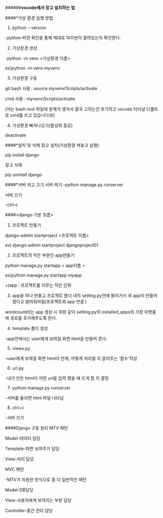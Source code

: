 ######**vscode에서  장고 설치하는 법**

####*가상 환경 실행 방법
1. python --version

-python 버젼 확인을 통해 제대로 파이썬이 깔려있는지 확인한다.

 

2. 가상환경 생성

-python -m venv <가상환경 이름>

ex)python -m venv myvenv

 

3. 가상환경 구동

git bash 사용 : source myvenv/Scripts/activate

cmd 사용 : myvenv\Scripts\activate

(저는 bash root 파일에 문제가 생겨서 결국 고치는건 포기하고 vscode 터미널 디폴트로 cmd를 쓰고 있습니다😢)

 

4. 가상환경 빠져나오기(활성화 종료)

deactivate

 

####*설치 및 삭제
장고 설치(가상환경 켜놓고 실행)

pip install django

 

장고 삭제

pip unintall django

 

####*서버 켜고 끄기
서버 켜기
-python manage.py runserver



서버 끄기

-ctrl-c

 

 

####<django 기본 흐름>
1. 프로젝트 만들기

django-admin startproject <프로젝트 이름>

 ex) django-admin startproject djangoproject01

 

2. 프로젝트의 작은 부분인 app만들기

python manage.py startapp < app이름 >

ex)python manage.py startapp myapp

 

+)app : 프로젝트를 이루는 작은 단위

 

3. app을 하나 만들고 프로젝트 폴더 내의 setting.py안에 들어가서 새 app이 만들어졌다고 알려줘야됨(프로젝트와 app 연결 )


wordcount라는 app 생성 시 위와 같이 setting.py의 installed_apps의 가장 아랫줄에 경로를 추가해주도록 한다.
 

4. template 폴더 생성

-app안에서는 user에게 보여질 화면 html을 만들어 준다.

 

5. views.py

-user에게 보여질 화면 html이 언제, 어떻게 처리될 지 알려주는 '함수'작성

 

6. url.py

-내가 만든 html이 어떤 url을 입력 했을 때 뜨게 할 지 결정

 

7. python manage.py runserver

-서버를 돌리면 html 파일 나타남

 

8. ctrl+c

-서버 끄기

 

 

####Django 구동 원리
MTV 패턴

 

Model-데이터 담당

Template-화면 보여주기 담당

View-처리 담당

 

MVC 패턴

-MTV가 차용한 방식으로 좀 더 일반적인 패턴

 

Model-DB담당

View-사용자에게 보여지는 부분 담당

Controller-중간 관리 담당